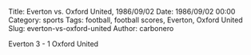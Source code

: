 Title: Everton vs. Oxford United, 1986/09/02
Date: 1986/09/02 00:00
Category: sports
Tags: football, football scores, Everton, Oxford United
Slug: everton-vs-oxford-united
Author: carbonero


Everton 3 - 1 Oxford United
